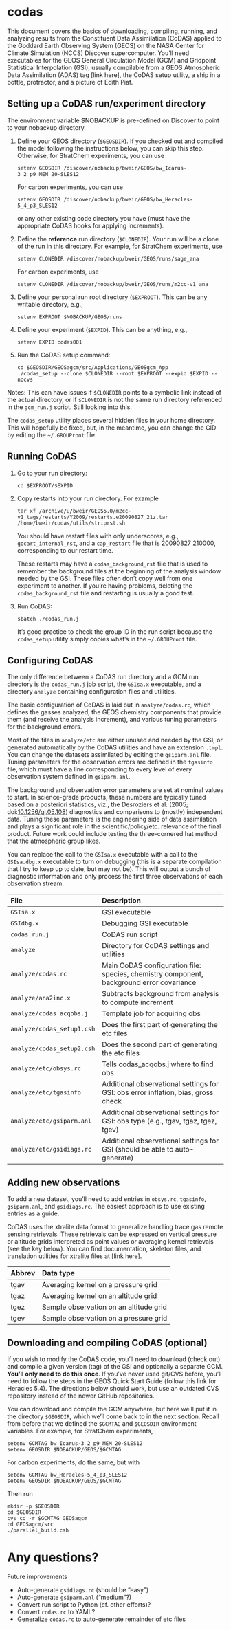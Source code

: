 # codas
This document covers the basics of downloading, compiling, running, and
analyzing results from the Constituent Data Assimilation (CoDAS) applied to the
Goddard Earth Observing System (GEOS) on the NASA Center for Climate Simulation
(NCCS) Discover supercomputer. You’ll need executables for the GEOS General
Circulation Model (GCM) and Gridpoint Statistical Interpolation (GSI), usually
compilable from a GEOS Atmospheric Data Assimilation (ADAS) tag [link here],
the CoDAS setup utility, a ship in a bottle, protractor, and a picture of Edith
Piaf.

## Setting up a CoDAS run/experiment directory
The environment variable $NOBACKUP is pre-defined on Discover to point to your
nobackup directory.

1. Define your GEOS directory (`$GEOSDIR`). If you checked out and compiled the
    model following the instructions below, you can skip this step. Otherwise,
    for StratChem experiments, you can use
    ```
    setenv GEOSDIR /discover/nobackup/bweir/GEOS/bw_Icarus-3_2_p9_MEM_20-SLES12
    ```
 
    For carbon experiments, you can use
    ```
    setenv GEOSDIR /discover/nobackup/bweir/GEOS/bw_Heracles-5_4_p3_SLES12
    ```
    or any other existing code directory you have (must have the appropriate
    CoDAS hooks for applying increments).

2. Define the **reference** run directory (`$CLONEDIR`). Your run will be a
    clone of the run in this directory. For example, for StratChem experiments,
    use
    ```
    setenv CLONEDIR /discover/nobackup/bweir/GEOS/runs/sage_ana
    ```
    
    For carbon experiments, use
    ```
    setenv CLONEDIR /discover/nobackup/bweir/GEOS/runs/m2cc-v1_ana
    ```

3. Define your personal run root directory (`$EXPROOT`). This can be any
    writable directory, e.g.,
    ```
    setenv EXPROOT $NOBACKUP/GEOS/runs
    ```

4. Define your experiment (`$EXPID`). This can be anything, e.g.,
    ```
    setenv EXPID codas001
    ```

5. Run the CoDAS setup command:
    ```
    cd $GEOSDIR/GEOSagcm/src/Applications/GEOSgcm_App
    ./codas_setup --clone $CLONEDIR --root $EXPROOT --expid $EXPID --nocvs
    ```

Notes: This can have issues if `$CLONEDIR` points to a symbolic link instead of
the actual directory, or if `$CLONEDIR` is not the same run directory
referenced in the `gcm_run.j` script. Still looking into this.

The `codas_setup` utility places several hidden files in your home directory.
This will hopefully be fixed, but, in the meantime, you can change the GID by
editing the `~/.GROUProot` file.

## Running CoDAS
1. Go to your run directory:
    ```
    cd $EXPROOT/$EXPID
    ```

2. Copy restarts into your run directory. For example
    ```
    tar xf /archive/u/bweir/GEOS5.0/m2cc-v1_tags/restarts/Y2009/restarts.e20090827_21z.tar
    /home/bweir/codas/utils/striprst.sh
    ```
    You should have restart files with only underscores, e.g.,
    `gocart_internal_rst`, and a `cap_restart` file that is 20090827 210000,
    corresponding to our restart time.
        
    These restarts may have a `codas_background_rst` file that is used to
    remember the background files at the beginning of the analysis window
    needed by the GSI. These files often don’t copy well from one experiment to
    another. If you’re having problems, deleting the `codas_background_rst`
    file and restarting is usually a good test.
        
3. Run CoDAS:
    ```
    sbatch ./codas_run.j
    ```
    It’s good practice to check the group ID in the run script because the
    `codas_setup` utility simply copies what’s in the `~/.GROUProot` file.

## Configuring CoDAS
The only difference between a CoDAS run directory and a GCM run directory is
the `codas_run.j` job script, the `GSIsa.x` executable, and a directory
`analyze` containing configuration files and utilities.

The basic configuration of CoDAS is laid out in `analyze/codas.rc`, which
defines the gasses analyzed, the GEOS chemistry components that provide them
(and receive the analysis increment), and various tuning parameters for the
background errors.

Most of the files in `analyze/etc` are either unused and needed by the GSI, or
generated automatically by the CoDAS utilities and have an extension `.tmpl`.
You can change the datasets assimilated by editing the `gsiparm.anl` file.
Tuning parameters for the observation errors are defined in the `tgasinfo`
file, which must have a line corresponding to every level of every observation
system defined in `gsiparm.anl`.

The background and observation error parameters are set at nominal values to
start. In science-grade products, these numbers are typically tuned based on a
posteriori statistics, viz., the Desroziers et al. (2005;
doi:[10.1256/qj.05.108](https://doi.org/10.1256/qj.05.108)) diagnostics and
comparisons to (mostly) independent data. Tuning these parameters is the
engineering side of data assimilation and plays a significant role in the
scientific/policy/etc. relevance of the final product. Future work could
include testing the three-cornered hat method that the atmospheric group likes.

You can replace the call to the `GSIsa.x` executable with a call to the
`GSIsa.dbg.x` executable to turn on debugging (this is a separate compilation
that I try to keep up to date, but may not be). This will output a bunch of
diagnostic information and only process the first three observations of each
observation stream.

| File                       | Description |
| :------------------------- | :---------- |
| `GSIsa.x`                  | GSI executable |
| `GSIdbg.x`                 | Debugging GSI executable |
| `codas_run.j`              | CoDAS run script |
| `analyze`                  | Directory for CoDAS settings and utilities |
| `analyze/codas.rc`         | Main CoDAS configuration file: species, chemistry component, background error covariance |
| `analyze/ana2inc.x`        | Subtracts background from analysis to compute increment |
| `analyze/codas_acqobs.j`   | Template job for acquiring obs |
| `analyze/codas_setup1.csh` | Does the first part of generating the etc files |
| `analyze/codas_setup2.csh` | Does the second part of generating the etc files |
| `analyze/etc/obsys.rc`     | Tells codas_acqobs.j where to find obs |
| `analyze/etc/tgasinfo`     | Additional observational settings for GSI: obs error inflation, bias, gross check |
| `analyze/etc/gsiparm.anl`  | Additional observational settings for GSI: obs type (e.g., tgav, tgaz, tgez, tgev) |
| `analyze/etc/gsidiags.rc`  | Additional observational settings for GSI (should be able to auto-generate) |

## Adding new observations
To add a new dataset, you’ll need to add entries in `obsys.rc`, `tgasinfo`,
`gsiparm.anl`, and `gsidiags.rc`. The easiest approach is to use existing
entries as a guide.

CoDAS uses the xtralite data format to generalize handling trace gas remote
sensing retrievals. These retrievals can be expressed on vertical pressure or
altitude grids interpreted as point values or averaging kernel retrievals (see
the key below). You can find documentation, skeleton files, and translation
utilities for xtralite files at [link here].

| Abbrev | Data type |
| :----- | :-------- |
| tgav   | Averaging kernel on a pressure grid |
| tgaz   | Averaging kernel on an altitude grid |
| tgez   | Sample observation on an altitude grid |
| tgev   | Sample observation on a pressure grid |

## Downloading and compiling CoDAS (optional)
If you wish to modify the CoDAS code, you’ll need to download (check out) and
compile a given version (tag) of the GSI and optionally a separate GCM.
**You’ll only need to do this once**. If you’ve never used git/CVS before,
you’ll need to follow the steps in the GEOS Quick Start Guide (follow this link
for Heracles 5.4). The directions below should work, but use an outdated CVS
repository instead of the newer GitHub repositories.

You can download and compile the GCM anywhere, but here we’ll put it in the
directory `$GEOSDIR`, which we’ll come back to in the next section. Recall from
before that we defined the `$GCMTAG` and `$GEOSDIR` environment variables. For
example, for StratChem experiments,
```
setenv GCMTAG bw_Icarus-3_2_p9_MEM_20-SLES12
setenv GEOSDIR $NOBACKUP/GEOS/$GCMTAG
```
For carbon experiments, do the same, but with
```
setenv GCMTAG bw_Heracles-5_4_p3_SLES12
setenv GEOSDIR $NOBACKUP/GEOS/$GCMTAG
```
Then run
```
mkdir -p $GEOSDIR
cd $GEOSDIR
cvs co -r $GCMTAG GEOSagcm
cd GEOSagcm/src
./parallel_build.csh
```

# Any questions?

Future improvements
* Auto-generate `gsidiags.rc` (should be “easy”)
* Auto-generate `gsiparm.anl` (“medium”?)
* Convert run script to Python (cf. other efforts)?
* Convert `codas.rc` to YAML?
* Generalize `codas.rc` to auto-generate remainder of etc files
